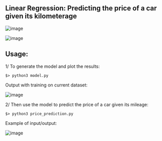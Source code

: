 ## Linear Regression: Predicting the price of a car given its kilometerage


![image](https://user-images.githubusercontent.com/91064070/213888620-6b488e8f-0164-4655-a442-af6fe28b1bb3.png)

![image](https://user-images.githubusercontent.com/91064070/213887705-0a1ac769-e042-4d45-a0c6-717af65efeea.png)


## Usage:

1/ To generate the model and plot the results:
```shell
$> python3 model.py
```
Output with training on current dataset:

![image](https://user-images.githubusercontent.com/91064070/216846935-89e01976-6d3a-4b61-9c78-eff276d32d33.png)

2/ Then use the model to predict the price of a car given its mileage:
```shell
$> python3 price_prediction.py
```

Example of input/output:

![image](https://user-images.githubusercontent.com/91064070/216846997-d7bf4d3e-584c-416f-9f22-1bdd31298c6f.png)